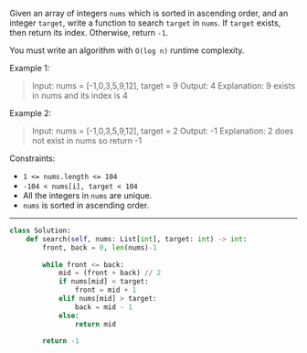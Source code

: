 Given an array of integers `nums` which is sorted in ascending order, and an integer `target`, write a function to search `target` in `nums`. If `target` exists, then return its index. Otherwise, return `-1`.

You must write an algorithm with `O(log n)` runtime complexity.

Example 1:
> Input: nums = [-1,0,3,5,9,12], target = 9
> Output: 4
> Explanation: 9 exists in nums and its index is 4

Example 2:
> Input: nums = [-1,0,3,5,9,12], target = 2
> Output: -1
> Explanation: 2 does not exist in nums so return -1

Constraints:
- `1 <= nums.length <= 104`
- `-104 < nums[i], target < 104`
- All the integers in `nums` are unique.
- `nums` is sorted in ascending order.

---

```python
class Solution:
    def search(self, nums: List[int], target: int) -> int:
        front, back = 0, len(nums)-1
        
        while front <= back:
            mid = (front + back) // 2
            if nums[mid] < target:
                front = mid + 1
            elif nums[mid] > target:
                back = mid - 1
            else:
                return mid

        return -1
```